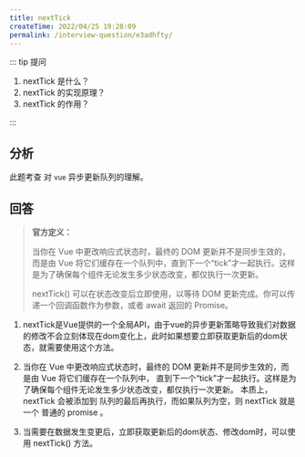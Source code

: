 ```yaml
---
title: nextTick
createTime: 2022/04/25 19:28:09
permalink: /interview-question/e3adhfty/
---
```


::: tip 提问

1. nextTick 是什么？
2. nextTick 的实现原理？
3. nextTick 的作用？

:::

## 分析

此题考查 对 `vue` 异步更新队列的理解。

## 回答

> **官方定义：**
>
> 当你在 Vue 中更改响应式状态时，最终的 DOM 更新并不是同步生效的，而是由 Vue 将它们缓存在一个队列中，直到下一个“tick”才一起执行。这样是为了确保每个组件无论发生多少状态改变，都仅执行一次更新。
>
> nextTick() 可以在状态改变后立即使用，以等待 DOM 更新完成。你可以传递一个回调函数作为参数，或者 await 返回的 Promise。

1. nextTick是Vue提供的一个全局API，由于vue的异步更新策略导致我们对数据的修改不会立刻体现在dom变化上，此时如果想要立即获取更新后的dom状态，就需要使用这个方法。

2. 当你在 Vue 中更改响应式状态时，最终的 DOM 更新并不是同步生效的，而是由 Vue 将它们缓存在一个队列中，
   直到下一个“tick”才一起执行。这样是为了确保每个组件无论发生多少状态改变，都仅执行一次更新。
   本质上， nextTick 会被添加到 队列的最后再执行，而如果队列为空，则 nextTick 就是一个 普通的 promise 。

3. 当需要在数据发生变更后，立即获取更新后的dom状态、修改dom时，可以使用 nextTick() 方法。
